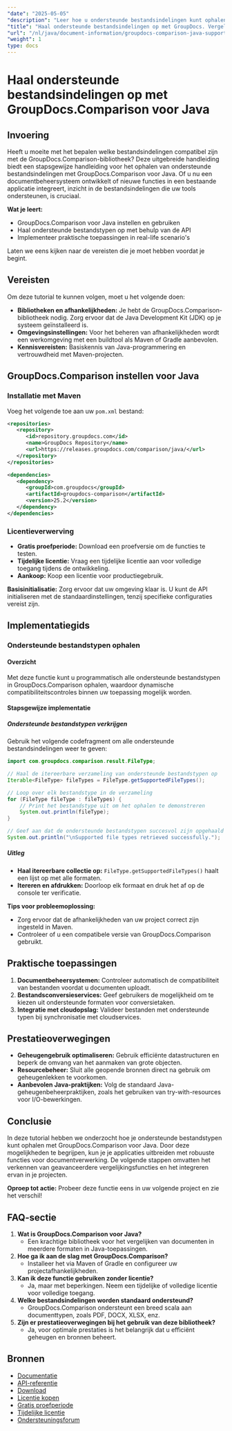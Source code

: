 ```yaml
---
"date": "2025-05-05"
"description": "Leer hoe u ondersteunde bestandsindelingen kunt ophalen met GroupDocs.Comparison voor Java. Volg deze stapsgewijze tutorial om uw documentbeheersystemen te verbeteren."
"title": "Haal ondersteunde bestandsindelingen op met GroupDocs. Vergelijking voor Java&#58; een uitgebreide handleiding"
"url": "/nl/java/document-information/groupdocs-comparison-java-supported-formats/"
"weight": 1
type: docs
---
```

# Haal ondersteunde bestandsindelingen op met GroupDocs.Comparison voor Java

## Invoering

Heeft u moeite met het bepalen welke bestandsindelingen compatibel zijn met de GroupDocs.Comparison-bibliotheek? Deze uitgebreide handleiding biedt een stapsgewijze handleiding voor het ophalen van ondersteunde bestandsindelingen met GroupDocs.Comparison voor Java. Of u nu een documentbeheersysteem ontwikkelt of nieuwe functies in een bestaande applicatie integreert, inzicht in de bestandsindelingen die uw tools ondersteunen, is cruciaal.

**Wat je leert:**
- GroupDocs.Comparison voor Java instellen en gebruiken
- Haal ondersteunde bestandstypen op met behulp van de API
- Implementeer praktische toepassingen in real-life scenario's

Laten we eens kijken naar de vereisten die je moet hebben voordat je begint.

## Vereisten

Om deze tutorial te kunnen volgen, moet u het volgende doen:

- **Bibliotheken en afhankelijkheden:** Je hebt de GroupDocs.Comparison-bibliotheek nodig. Zorg ervoor dat de Java Development Kit (JDK) op je systeem geïnstalleerd is.
- **Omgevingsinstellingen:** Voor het beheren van afhankelijkheden wordt een werkomgeving met een buildtool als Maven of Gradle aanbevolen.
- **Kennisvereisten:** Basiskennis van Java-programmering en vertrouwdheid met Maven-projecten.

## GroupDocs.Comparison instellen voor Java

### Installatie met Maven

Voeg het volgende toe aan uw `pom.xml` bestand:

```xml
<repositories>
   <repository>
      <id>repository.groupdocs.com</id>
      <name>GroupDocs Repository</name>
      <url>https://releases.groupdocs.com/comparison/java/</url>
   </repository>
</repositories>

<dependencies>
   <dependency>
      <groupId>com.groupdocs</groupId>
      <artifactId>groupdocs-comparison</artifactId>
      <version>25.2</version>
   </dependency>
</dependencies>
```

### Licentieverwerving

- **Gratis proefperiode:** Download een proefversie om de functies te testen.
- **Tijdelijke licentie:** Vraag een tijdelijke licentie aan voor volledige toegang tijdens de ontwikkeling.
- **Aankoop:** Koop een licentie voor productiegebruik.

**Basisinitialisatie:**
Zorg ervoor dat uw omgeving klaar is. U kunt de API initialiseren met de standaardinstellingen, tenzij specifieke configuraties vereist zijn.

## Implementatiegids

### Ondersteunde bestandstypen ophalen

#### Overzicht
Met deze functie kunt u programmatisch alle ondersteunde bestandstypen in GroupDocs.Comparison ophalen, waardoor dynamische compatibiliteitscontroles binnen uw toepassing mogelijk worden.

#### Stapsgewijze implementatie

##### Ondersteunde bestandstypen verkrijgen

Gebruik het volgende codefragment om alle ondersteunde bestandsindelingen weer te geven:

```java
import com.groupdocs.comparison.result.FileType;

// Haal de itereerbare verzameling van ondersteunde bestandstypen op
Iterable<FileType> fileTypes = FileType.getSupportedFileTypes();

// Loop over elk bestandstype in de verzameling
for (FileType fileType : fileTypes) {
    // Print het bestandstype uit om het ophalen te demonstreren
    System.out.println(fileType);
}

// Geef aan dat de ondersteunde bestandstypen succesvol zijn opgehaald
System.out.println("\nSupported file types retrieved successfully.");
```

##### Uitleg
- **Haal itereerbare collectie op:** `FileType.getSupportedFileTypes()` haalt een lijst op met alle formaten.
- **Itereren en afdrukken:** Doorloop elk formaat en druk het af op de console ter verificatie.

**Tips voor probleemoplossing:**
- Zorg ervoor dat de afhankelijkheden van uw project correct zijn ingesteld in Maven.
- Controleer of u een compatibele versie van GroupDocs.Comparison gebruikt.

## Praktische toepassingen

1. **Documentbeheersystemen:** Controleer automatisch de compatibiliteit van bestanden voordat u documenten uploadt.
2. **Bestandsconversieservices:** Geef gebruikers de mogelijkheid om te kiezen uit ondersteunde formaten voor conversietaken.
3. **Integratie met cloudopslag:** Valideer bestanden met ondersteunde typen bij synchronisatie met cloudservices.

## Prestatieoverwegingen

- **Geheugengebruik optimaliseren:** Gebruik efficiënte datastructuren en beperk de omvang van het aanmaken van grote objecten.
- **Resourcebeheer:** Sluit alle geopende bronnen direct na gebruik om geheugenlekken te voorkomen.
- **Aanbevolen Java-praktijken:** Volg de standaard Java-geheugenbeheerpraktijken, zoals het gebruiken van try-with-resources voor I/O-bewerkingen.

## Conclusie

In deze tutorial hebben we onderzocht hoe je ondersteunde bestandstypen kunt ophalen met GroupDocs.Comparison voor Java. Door deze mogelijkheden te begrijpen, kun je je applicaties uitbreiden met robuuste functies voor documentverwerking. De volgende stappen omvatten het verkennen van geavanceerdere vergelijkingsfuncties en het integreren ervan in je projecten.

**Oproep tot actie:** Probeer deze functie eens in uw volgende project en zie het verschil!

## FAQ-sectie

1. **Wat is GroupDocs.Comparison voor Java?**
   - Een krachtige bibliotheek voor het vergelijken van documenten in meerdere formaten in Java-toepassingen.
2. **Hoe ga ik aan de slag met GroupDocs.Comparison?**
   - Installeer het via Maven of Gradle en configureer uw projectafhankelijkheden.
3. **Kan ik deze functie gebruiken zonder licentie?**
   - Ja, maar met beperkingen. Neem een tijdelijke of volledige licentie voor volledige toegang.
4. **Welke bestandsindelingen worden standaard ondersteund?**
   - GroupDocs.Comparison ondersteunt een breed scala aan documenttypen, zoals PDF, DOCX, XLSX, enz.
5. **Zijn er prestatieoverwegingen bij het gebruik van deze bibliotheek?**
   - Ja, voor optimale prestaties is het belangrijk dat u efficiënt geheugen en bronnen beheert.

## Bronnen

- [Documentatie](https://docs.groupdocs.com/comparison/java/)
- [API-referentie](https://reference.groupdocs.com/comparison/java/)
- [Download](https://releases.groupdocs.com/comparison/java/)
- [Licentie kopen](https://purchase.groupdocs.com/buy)
- [Gratis proefperiode](https://releases.groupdocs.com/comparison/java/)
- [Tijdelijke licentie](https://purchase.groupdocs.com/temporary-license/)
- [Ondersteuningsforum](https://forum.groupdocs.com/c/comparison)